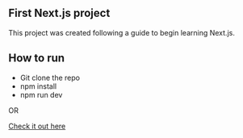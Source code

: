 ## First Next.js project

This project was created following a guide to begin learning Next.js.

## How to run

- Git clone the repo
- npm install
- npm run dev

OR 

[Check it out here](https://weather-app-nextjs-lime.vercel.app/)
